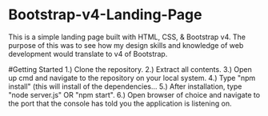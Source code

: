 # Bootstrap-v4-Landing-Page
This is a simple landing page built with HTML, CSS, & Bootstrap v4. The purpose of this was to see how my design skills and knowledge of web development would translate to v4 of Bootstrap.

#Getting Started
1.) Clone the repository.
2.) Extract all contents.
3.) Open up cmd and navigate to the repository on your local system.
4.) Type "npm install" (this will install of the dependencies...
5.) After installation, type "node server.js" OR "npm start".
6.) Open browser of choice and navigate to the port that the console has told you the application is listening on.

